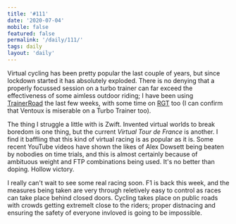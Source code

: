 ```yaml
---
title: '#111'
date: '2020-07-04'
mobile: false
featured: false
permalink: '/daily/111/'
tags: daily
layout: 'daily'
---
```


Virtual cycling has been pretty popular the last couple of years, but since lockdown started it has absolutely exploded. There is no denying that a properly focussed session on a turbo trainer can far exceed the effectiveness of some aimless outdoor riding; I have been using [TrainerRoad](https://www.trainerroad.com/) the last few weeks, with some time on [RGT](https://www.rgtcycling.com/) too (I can confirm that Ventoux is miserable on a Turbo Trainer too).

The thing I struggle a little with is Zwift. Invented virtual worlds to break boredom is one thing, but the current _Virtual Tour de France_ is another. I find it baffling that this kind of virtual racing is as popular as it is. Some recent YouTube videos have shown the likes of Alex Dowsett being beaten by nobodies on time trials, and this is almost certainly because of ambituous weight and FTP combinations being used. It's no better than doping. Hollow victory.

I really can't wait to see some real racing soon. F1 is back this week, and the measures being taken are very through reletively easy to control as races can take place behind closed doors. Cycling takes place on public roads with crowds getting extremelt close to the riders; proper distnacing and ensuring the safety of everyone invloved is going to be impossible.
